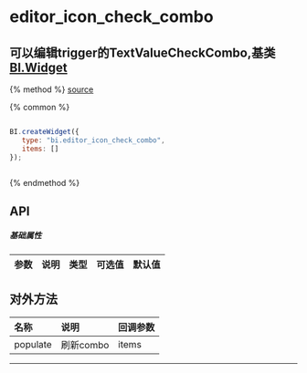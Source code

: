 # editor_icon_check_combo

## 可以编辑trigger的TextValueCheckCombo,基类[BI.Widget](/core/widget.md)

{% method %}
[source](https://jsfiddle.net/fineui/w4gm7tfk/)

{% common %}
```javascript

BI.createWidget({
   type: "bi.editor_icon_check_combo",
   items: []
});



```

{% endmethod %}

## API
##### 基础属性
| 参数    | 说明           | 类型  | 可选值 | 默认值
| :------ |:-------------  | :-----| :----|:----



## 对外方法
| 名称     | 说明                           |  回调参数
| :------ |:-------------                  | :-----
| populate | 刷新combo | items |



---
